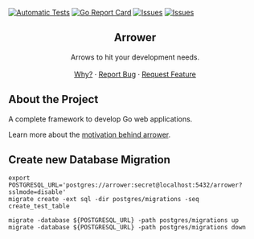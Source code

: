 [![Automatic Tests][github-action-automatic-tests-shild]][github-action-automatic-tests-url]
[![Go Report Card][reportcard-shield]][reportcard-url]
[![Issues][issues-shield]][issues-url]
[![Issues][stars-shield]][stars-url]

<p align="center">
  <h2 align="center">Arrower</h2>

  <p align="center">
    Arrows to hit your development needs.
    <br />
    <br />
    <a href="https://github.com/go-arrower/arrower#about-the-project">Why?</a>
    ·
    <a href="https://github.com/go-arrower/arrower/issues">Report Bug</a>
    ·
    <a href="https://github.com/go-arrower/arrower/issues">Request Feature</a>
  </p>
</p>




## About the Project
A complete framework to develop Go web applications.

Learn more about the [motivation behind arrower](https://www.arrower.org/docs/why).


## Create new Database Migration
```shell
export POSTGRESQL_URL='postgres://arrower:secret@localhost:5432/arrower?sslmode=disable'
migrate create -ext sql -dir postgres/migrations -seq create_test_table

migrate -database ${POSTGRESQL_URL} -path postgres/migrations up
migrate -database ${POSTGRESQL_URL} -path postgres/migrations down
```




<!-- MARKDOWN LINKS & IMAGES -->
[github-action-automatic-tests-shild]: https://github.com/go-arrower/arrower/actions/workflows/automatic-tests.yaml/badge.svg
[github-action-automatic-tests-url]: https://github.com/go-arrower/arrower/actions/workflows/automatic-tests.yaml
[reportcard-shield]: https://goreportcard.com/badge/github.com/go-arrower/arrower
[reportcard-url]: https://goreportcard.com/report/github.com/go-arrower/arrower
[issues-shield]: https://img.shields.io/github/issues/go-arrower/arrower?style=flat-square&logo=appveyor
[issues-url]: https://github.com/go-arrower/arrower/issues
[stars-shield]: https://img.shields.io/github/stars/go-arrower/arrower?style=flat-square&logo=appveyor
[stars-url]: https://github.com/go-arrower/arrower/stargazers
